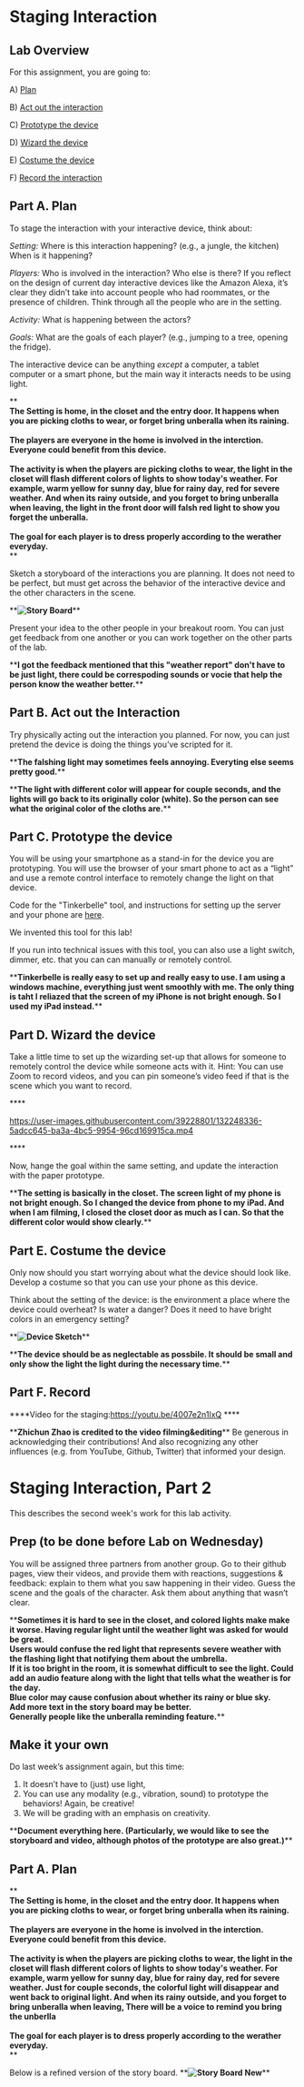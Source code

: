 

# Staging Interaction

## Lab Overview
For this assignment, you are going to:

A) [Plan](#part-a-plan) 

B) [Act out the interaction](#part-b-act-out-the-interaction) 

C) [Prototype the device](#part-c-prototype-the-device)

D) [Wizard the device](#part-d-wizard-the-device) 

E) [Costume the device](#part-e-costume-the-device)

F) [Record the interaction](#part-f-record)


## Part A. Plan 

To stage the interaction with your interactive device, think about:

_Setting:_ Where is this interaction happening? (e.g., a jungle, the kitchen) When is it happening?

_Players:_ Who is involved in the interaction? Who else is there? If you reflect on the design of current day interactive devices like the Amazon Alexa, it’s clear they didn’t take into account people who had roommates, or the presence of children. Think through all the people who are in the setting.

_Activity:_ What is happening between the actors?

_Goals:_ What are the goals of each player? (e.g., jumping to a tree, opening the fridge). 

The interactive device can be anything *except* a computer, a tablet computer or a smart phone, but the main way it interacts needs to be using light.

\*\***<br>
The Setting is home, in the closet and the entry door. It happens when you are picking cloths to wear, or forget bring unberalla when its raining.<br><br>
The players are everyone in the home is involved in the interction. Everyone could benefit from this device.<br><br>
The activity is when the players are picking cloths to wear, the light in the closet will flash different colors of lights to show today's weather. For example, warm yellow for sunny day, blue for rainy day, red for severe weather. And when its rainy outside, and you forget to bring unberalla when leaving, the light in the front door will falsh red light to show you forget the unberalla.<br><br>
The goal for each player is to dress properly according to the werather everyday.<br>**\*\*

Sketch a storyboard of the interactions you are planning. It does not need to be perfect, but must get across the behavior of the interactive device and the other characters in the scene. 

\*\***![Story Board](https://github.com/SeanJPeng/Interactive-Lab-Hub/blob/Fall2021/Lab%201/sotryBoard.jpg)**\*\*

Present your idea to the other people in your breakout room. You can just get feedback from one another or you can work together on the other parts of the lab.

\*\***I got the feedback mentioned that this "weather report" don't have to be just light, there could be correspoding sounds or vocie that help the person know the weather better.**\*\*


## Part B. Act out the Interaction

Try physically acting out the interaction you planned. For now, you can just pretend the device is doing the things you’ve scripted for it. 

\*\***The falshing light may sometimes feels annoying. Everyting else seems pretty good.**\*\*

\*\***The light with different color will appear for couple seconds, and the lights will go back to its originally color (white). So the person can see what the original color of the cloths are.**\*\*


## Part C. Prototype the device

You will be using your smartphone as a stand-in for the device you are prototyping. You will use the browser of your smart phone to act as a “light” and use a remote control interface to remotely change the light on that device. 

Code for the "Tinkerbelle" tool, and instructions for setting up the server and your phone are [here](https://github.com/FAR-Lab/tinkerbelle).

We invented this tool for this lab! 

If you run into technical issues with this tool, you can also use a light switch, dimmer, etc. that you can can manually or remotely control.

\*\***Tinkerbelle is really easy to set up and really easy to use. I am using a windows machine, everything just went smoothly with me. The only thing is taht I reliazed that the screen of my iPhone is not bright enough. So I used my iPad instead.**\*\*


## Part D. Wizard the device
Take a little time to set up the wizarding set-up that allows for someone to remotely control the device while someone acts with it. Hint: You can use Zoom to record videos, and you can pin someone’s video feed if that is the scene which you want to record. 

\*\***

https://user-images.githubusercontent.com/39228801/132248336-5adcc645-ba3a-4bc5-9954-96cd169915ca.mp4

**\*\*

Now, hange the goal within the same setting, and update the interaction with the paper prototype. 

\*\***The setting is basically in the closet. The screen light of my phone is not bright enough. So I changed the device from phone to my iPad. And when I am filming, I closed the closet door as much as I can. So that the different color would show clearly.**\*\*


## Part E. Costume the device

Only now should you start worrying about what the device should look like. Develop a costume so that you can use your phone as this device.

Think about the setting of the device: is the environment a place where the device could overheat? Is water a danger? Does it need to have bright colors in an emergency setting?

\*\***![Device Sketch](https://github.com/SeanJPeng/Interactive-Lab-Hub/blob/Fall2021/Lab%201/deviceSketch.jpg)**\*\*

\*\***The device should be as neglectable as possbile. It should be small and only show the light the light during the necessary time.**\*\*


## Part F. Record

\*\***Video for the staging:https://youtu.be/4007e2n1lxQ **\*\*

\*\***Zhichun Zhao is credited to the video filming&editing**\*\*
Be generous in acknowledging their contributions! And also recognizing any other influences (e.g. from YouTube, Github, Twitter) that informed your design. 



# Staging Interaction, Part 2 

This describes the second week's work for this lab activity.


## Prep (to be done before Lab on Wednesday)

You will be assigned three partners from another group. Go to their github pages, view their videos, and provide them with reactions, suggestions & feedback: explain to them what you saw happening in their video. Guess the scene and the goals of the character. Ask them about anything that wasn’t clear. 

\*\***Sometimes it is hard to see in the closet, and colored lights make make it worse. Having regular light until the weather light was asked for would be great.<br>
Users would confuse the red light that represents severe weather with the flashing light that notifying them about the umbrella.<br>
If it is too bright in the room, it is somewhat difficult to see the light. Could add an audio feature along with the light that tells what the weather is for the day.<br>
Blue color may cause confusion about whether its rainy or blue sky.<br>
Add more text in the story board may be better.<br>
Generally people like the unberalla reminding feature.**\*\*

## Make it your own

Do last week’s assignment again, but this time: 
1) It doesn’t have to (just) use light, 
2) You can use any modality (e.g., vibration, sound) to prototype the behaviors! Again, be creative!
3) We will be grading with an emphasis on creativity. 

\*\***Document everything here. (Particularly, we would like to see the storyboard and video, although photos of the prototype are also great.)**\*\*


## Part A. Plan 
\*\***<br>
The Setting is home, in the closet and the entry door. It happens when you are picking cloths to wear, or forget bring unberalla when its raining.<br><br>
The players are everyone in the home is involved in the interction. Everyone could benefit from this device.<br><br>
The activity is when the players are picking cloths to wear, the light in the closet will flash different colors of lights to show today's weather. For example, warm yellow for sunny day, blue for rainy day, red for severe weather. Just for couple seconds, the colorful light will disappear and went back to original light. And when its rainy outside, and you forget to bring unberalla when leaving, There will be a voice to remind you bring the unberlla<br><br>
The goal for each player is to dress properly according to the werather everyday.<br>**\*\*

Below is a refined version of the story board.
\*\***![Story Board New](https://github.com/SeanJPeng/Interactive-Lab-Hub/blob/Fall2021/Lab%201/sotryBoard_new.jpg)**\*\*

